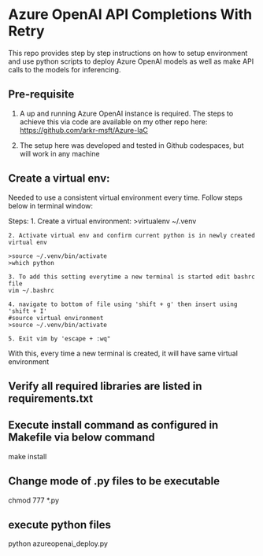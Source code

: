 # Azure OpenAI API Completions With Retry

This repo provides step by step instructions on how to setup environment and use python scripts to deploy Azure OpenAI models as well as make API calls to the models for inferencing. 

## Pre-requisite 

1. A up and running Azure OpenAI instance is required. The steps to achieve this via code are available on my other repo here: https://github.com/arkr-msft/Azure-IaC

2. The setup here was developed and tested in Github codespaces, but will work in any machine

## Create a virtual env:
Needed to use a  consistent virtual environment every time. Follow steps below in terminal window:

Steps: 
	1. Create a virtual environment:
    >virtualenv ~/.venv
	
	2. Activate virtual env and confirm current python is in newly created virtual env

    >source ~/.venv/bin/activate
	>which python
	
	3. To add this setting everytime a new terminal is started edit bashrc file
    vim ~/.bashrc

	4. navigate to bottom of file using 'shift + g' then insert using 'shift + I'
    #source virtual environment
    >source ~/.venv/bin/activate

	5. Exit vim by 'escape + :wq"

With this, every time a new terminal is created, it will have same virtual environment

## Verify all required libraries are listed in requirements.txt

## Execute install command as configured in Makefile via below command

make install

## Change mode of .py files to be executable

chmod 777 *.py

## execute python files

python azureopenai_deploy.py